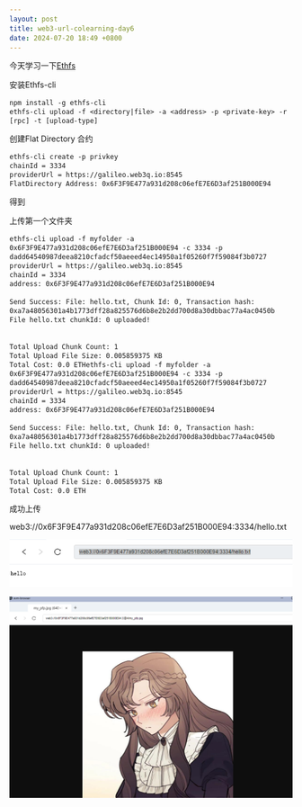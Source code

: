```yaml
---
layout: post
title: web3-url-colearning-day6
date: 2024-07-20 18:49 +0800
---
```

今天学习一下[Ethfs](https://docs.ethstorage.io/dapp-developer-guide/tutorials/upload-your-file-folder-with-ethfs-cli)

安装Ethfs-cli

```
npm install -g ethfs-cli
ethfs-cli upload -f <directory|file> -a <address> -p <private-key> -r [rpc] -t [upload-type]

```

创建Flat Directory 合约

```
ethfs-cli create -p privkey
chainId = 3334
providerUrl = https://galileo.web3q.io:8545
FlatDirectory Address: 0x6F3F9E477a931d208c06efE7E6D3af251B000E94
```

得到

上传第一个文件夹

```
ethfs-cli upload -f myfolder -a 0x6F3F9E477a931d208c06efE7E6D3af251B000E94 -c 3334 -p dadd64540987deea8210cfadcf50aeeed4ec14950a1f05260f7f59084f3b0727
providerUrl = https://galileo.web3q.io:8545
chainId = 3334
address: 0x6F3F9E477a931d208c06efE7E6D3af251B000E94

Send Success: File: hello.txt, Chunk Id: 0, Transaction hash: 0xa7a48056301a4b1773dff28a825576d6b8e2b2dd700d8a30dbbac77a4ac0450b
File hello.txt chunkId: 0 uploaded!


Total Upload Chunk Count: 1
Total Upload File Size: 0.005859375 KB
Total Cost: 0.0 ETHethfs-cli upload -f myfolder -a 0x6F3F9E477a931d208c06efE7E6D3af251B000E94 -c 3334 -p dadd64540987deea8210cfadcf50aeeed4ec14950a1f05260f7f59084f3b0727
providerUrl = https://galileo.web3q.io:8545
chainId = 3334
address: 0x6F3F9E477a931d208c06efE7E6D3af251B000E94

Send Success: File: hello.txt, Chunk Id: 0, Transaction hash: 0xa7a48056301a4b1773dff28a825576d6b8e2b2dd700d8a30dbbac77a4ac0450b
File hello.txt chunkId: 0 uploaded!


Total Upload Chunk Count: 1
Total Upload File Size: 0.005859375 KB
Total Cost: 0.0 ETH
```

成功上传

web3://0x6F3F9E477a931d208c06efE7E6D3af251B000E94:3334/hello.txt

![image-20240720184338899](https://raw.githubusercontent.com/antigone4224/blog-img/main/image-20240720184338899.png)

![image-20240720184656521](https://raw.githubusercontent.com/antigone4224/blog-img/main/image-20240720184656521.png)

